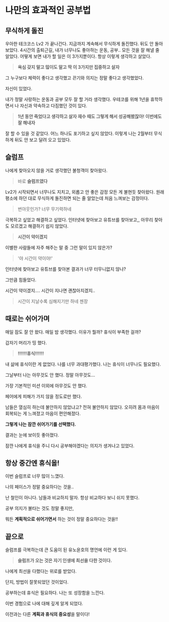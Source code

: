 # 나만의 효과적인 공부법

## 무식하게 돌진

우아한 테크코스 Lv2 가 끝나간다. 지금까지 계속해서 무식하게 돌진했다. 뒤도 안 돌아 보았다.
4시간의 출퇴근길, 내가 너무나도 좋아하는 운동, 공부..
모든 것을 잘 해낼 줄 알았다. 어떻게 보면 내가 할 일은 이 3가지뿐이다.
항상 이렇게 생각하고 살았다.

> **욕심 갖지 말고 많이도 말고 딱 이 3가지만 집중하고 살자**

그 누구보다 체력이 좋다고 생각했고 끈기와 의지는 정말 좋다고 생각했었다.

자신이 있었다.

내가 정말 사랑하는 운동과 공부 모두 잘 할 거라 생각했다.
우테코를 위해 1년을 휴학하면서 나 자신과 약속하고 다짐했던 것이 있다.

> **1년 동안 죽었다고 생각하고 살자 재수 때도 그렇게 해서 성공해봤잖아! 이번에도 잘 해내자**

잘 할 수 있을 것 같았다. 어느 하나도 포기하고 싶지 않았다. 이렇게 나는 2월부터 무식하게 뒤도 안 보고 달려 오고 있었다. 

## 슬럼프

나에게 찾아오지 않을 거로 생각했던 불청객이 찾아왔다.

> 바로 **슬럼프였다**

Lv2가 시작되면서 너무나도 지치고, 외롭고 안 좋은 감정 모든 게 불현듯 찾아왔다.
원래 평소에 하던 대로 무식하게 돌진하면 되는 줄 알았는데 처음 느껴보는 감정이다.

> 번아웃인가? 너무 무기력하네

극복하고 싶었고 해결하고 싶었다. 인터넷에 찾아보고 유튜브를 찾아보고,,
아무리 찾아도 모르겠고 해결하기 쉽지 않았다.

> **시간이 약이겠지**

이별한 사람들에 자주 해주는 말 중 그런 말이 있지 않은가?

> '야 시간이 약이야!'

인터넷에 찾아보고 유튜브를 찾아본 결과가 너무 터무니없지 않나?

그만큼 힘들었다.

시간이 약이겠지…. 시간이 지나면 괜찮아지겠지..

> 시간이 지날수록 심해지기만 하네 젠장

## 때로는 쉬어가며

매일 잠도 잘 안 왔다. 매일 밤 생각했다. 이유가 뭘까? 휴식이 부족한 걸까?

갑자기 머리가 띵 했다.

> **!!!!!!휴식!!!!!!**

내 삶에 휴식이란 게 없었다. 나를 너무 과대평가했다. 나는 휴식이 너무나도 필요했다.

그날부터 나는 아무것도 안 했다. 정말 아무것도...
 
가장 기본적인 미션 이외에 아무것도 안 했다.

페어에게 피해가 가지 않을 정도로만 했다.

남들은 열심히 하는데 불안하지 않았냐고? 전혀 불안하지 않았다.
오히려 몸과 마음이 회복되는 게 느껴졌고 마음이 편안해졌다.

**그렇게 나는 잠깐 쉬어가기를 선택했다.**

결과는 눈에 보이듯 좋아졌다.

잠깐 나에게 휴식을 주니 다시 공부해야겠다는 의지가 생겨나고 있었다.

## 항상 중간엔 휴식을!

이번 슬럼프로 너무 많이 느꼈다.

나의 페이스가 정말 중요하다는 것을..

난 철인이 아니다. 남들과 비교하지 말자. 항상 비교하다 보니 쉬지 못했다.

공부 의지가 불타는 것도 정말 좋지만, 

뭐든 **계획적으로 쉬어가면서** 하는 것이 정말 중요하다는 것을!!

## 끝으로

슬럼프를 극복하는데 큰 도움이 된 유노윤호의 명언에 이런 게 있다.

> **슬럼프가 오는 것은 자기 인생에 최선을 다한 것이다.**

나에게 최선을 다했다는 위로를 받았다.

단지, 방법이 잘못되었던 것이었다.

공부하는데 휴식은 필요하다. 나는 또 성장함을 느낀다. 

이번 경험으로 나에 대해 깊게 알게 되었다. 

이전과는 다른 **계획과 휴식의 중요성**을 말이다!